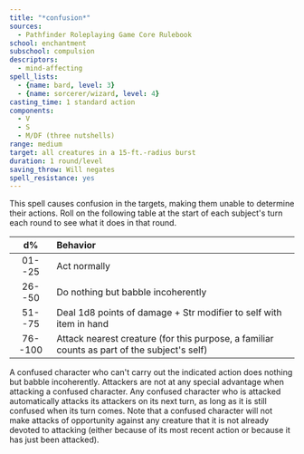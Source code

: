```yaml
---
title: "*confusion*"
sources:
  - Pathfinder Roleplaying Game Core Rulebook
school: enchantment
subschool: compulsion
descriptors:
  - mind-affecting
spell_lists:
  - {name: bard, level: 3}
  - {name: sorcerer/wizard, level: 4}
casting_time: 1 standard action
components:
  - V
  - S
  - M/DF (three nutshells)
range: medium
target: all creatures in a 15-ft.-radius burst
duration: 1 round/level
saving_throw: Will negates
spell_resistance: yes
---
```


This spell causes confusion in the targets, making them unable to determine their actions. Roll on the following table at the start of each subject's turn each round to see what it does in that round.

d% |Behavior
:--:|:--
01--25 |Act normally
26--50 |Do nothing but babble incoherently
51--75 |Deal 1d8 points of damage + Str modifier to self with item in hand
76--100| Attack nearest creature (for this purpose, a familiar counts as part of the subject's self)

A confused character who can't carry out the indicated action does nothing but babble incoherently. Attackers are not at any special advantage when attacking a confused character. Any confused character who is attacked automatically attacks its attackers on its next turn, as long as it is still confused when its turn comes. Note that a confused character will not make attacks of opportunity against any creature that it is not already devoted to attacking (either because of its most recent action or because it has just been attacked).

